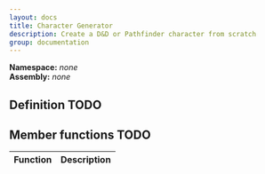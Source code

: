 ```yaml
---
layout: docs
title: Character Generator
description: Create a D&D or Pathfinder character from scratch
group: documentation
---
```


**Namespace:** _none_  
**Assembly:** _none_

## Definition TODO

## Member functions TODO

Function      | Description |
 ------------ | ----------- |